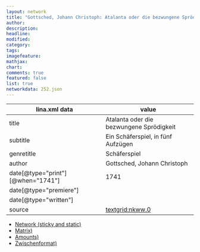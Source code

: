 ```yaml
---
layout: network
title: "Gottsched, Johann Christoph: Atalanta oder die bezwungene Sprödigkeit (1741)"
author:
description:
headline:
modified:
category:
tags:
imagefeature: 
mathjax: 
chart: 
comments: true
featured: false
list: true
networkdata: 252.json
---
```

lina.xml data  | value
------------- | -------------
title|Atalanta oder die bezwungene Sprödigkeit
subtitle|Ein Schäferspiel, in fünf Aufzügen
genretitle|Schäferspiel
author|Gottsched, Johann Christoph
date[@type="print"][@when="1741"]|1741
date[@type="premiere"]|
date[@type="written"]|
source|[textgrid:nkww.0](https://textgridlab.org/1.0/tgcrud-public/rest/textgrid:nkww.0/data)



* [Network (sticky and static)](/linas/network252)
* [Matrix)](/linas/matrix252)
* [Amounts)](/linas/amount252)
* [Zwischenformat)](/linas/lina252 )
